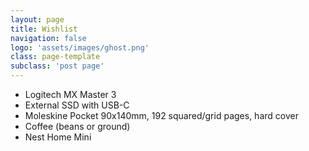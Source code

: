 ```yaml
---
layout: page
title: Wishlist
navigation: false
logo: 'assets/images/ghost.png'
class: page-template
subclass: 'post page'
---
```


<p>
  <ul>
	<li>Logitech MX Master 3</li>
	<li>External SSD with USB-C</li>
	<li>Moleskine Pocket 90x140mm, 192 squared/grid pages, hard cover</li>
	<li>Coffee (beans or ground)</li>
	<li>Nest Home Mini</li>
  </ul>
</p>
